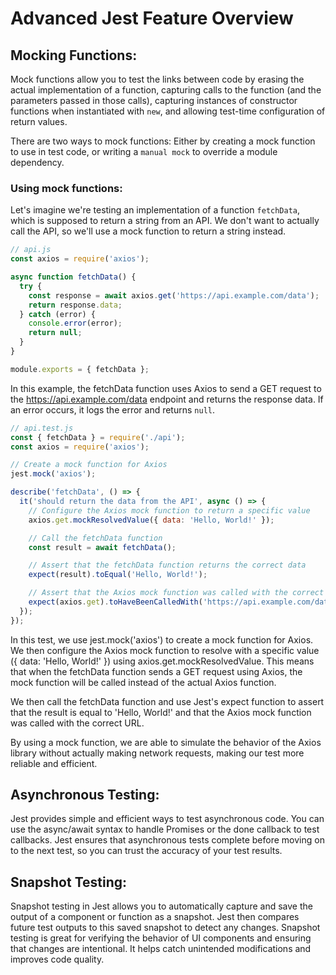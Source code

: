 # Advanced Jest Feature Overview

## Mocking Functions:

Mock functions allow you to test the links between code by erasing the actual implementation of a function, capturing calls to the function (and the parameters passed in those calls), capturing instances of constructor functions when instantiated with `new`, and allowing test-time configuration of return values.

There are two ways to mock functions: Either by creating a mock function to use in test code, or writing a `manual mock` to override a module dependency.

### Using mock functions:

Let's imagine we're testing an implementation of a function `fetchData`, which is supposed to return a string from an API. We don't want to actually call the API, so we'll use a mock function to return a string instead.

```js
// api.js
const axios = require('axios');

async function fetchData() {
  try {
    const response = await axios.get('https://api.example.com/data');
    return response.data;
  } catch (error) {
    console.error(error);
    return null;
  }
}

module.exports = { fetchData };
```

In this example, the fetchData function uses Axios to send a GET request to the https://api.example.com/data endpoint and returns the response data. If an error occurs, it logs the error and returns `null`.

```js
// api.test.js
const { fetchData } = require('./api');
const axios = require('axios');

// Create a mock function for Axios
jest.mock('axios');

describe('fetchData', () => {
  it('should return the data from the API', async () => {
    // Configure the Axios mock function to return a specific value
    axios.get.mockResolvedValue({ data: 'Hello, World!' });

    // Call the fetchData function
    const result = await fetchData();

    // Assert that the fetchData function returns the correct data
    expect(result).toEqual('Hello, World!');

    // Assert that the Axios mock function was called with the correct URL
    expect(axios.get).toHaveBeenCalledWith('https://api.example.com/data');
  });
});
```

In this test, we use jest.mock('axios') to create a mock function for Axios. We then configure the Axios mock function to resolve with a specific value ({ data: 'Hello, World!' }) using axios.get.mockResolvedValue. This means that when the fetchData function sends a GET request using Axios, the mock function will be called instead of the actual Axios function.

We then call the fetchData function and use Jest's expect function to assert that the result is equal to 'Hello, World!' and that the Axios mock function was called with the correct URL.

By using a mock function, we are able to simulate the behavior of the Axios library without actually making network requests, making our test more reliable and efficient.

## Asynchronous Testing:

Jest provides simple and efficient ways to test asynchronous code. You can use the async/await syntax to handle Promises or the done callback to test callbacks. Jest ensures that asynchronous tests complete before moving on to the next test, so you can trust the accuracy of your test results.

## Snapshot Testing:

Snapshot testing in Jest allows you to automatically capture and save the output of a component or function as a snapshot. Jest then compares future test outputs to this saved snapshot to detect any changes. Snapshot testing is great for verifying the behavior of UI components and ensuring that changes are intentional. It helps catch unintended modifications and improves code quality.
